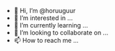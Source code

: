 - 👋 Hi, I’m @horuuguur
- 👀 I’m interested in ...
- 🌱 I’m currently learning ...
- 💞️ I’m looking to collaborate on ...
- 📫 How to reach me ...

<!---
horuuguur/horuuguur is a ✨ special ✨ repository because its `README.md` (this file) appears on your GitHub profile.
You can click the Preview link to take a look at your changes.
--->
